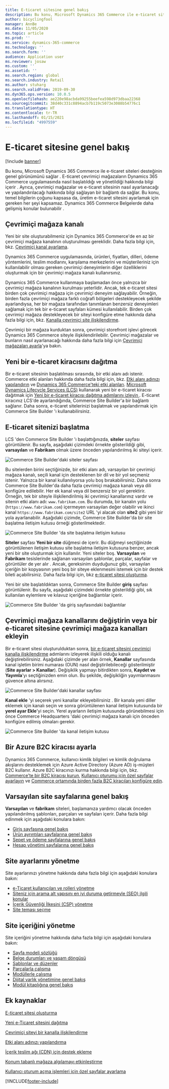 ```yaml
---
title: E-ticaret sitesine genel bakış
description: Bu konu, Microsoft Dynamics 365 Commerce ile e-ticaret siteleri desteğinin genel görünümünü sağlar .
author: bicyclingfool
manager: AnnBe
ms.date: 11/05/2020
ms.topic: article
ms.prod: ''
ms.service: dynamics-365-commerce
ms.technology: ''
ms.search.form: ''
audience: Application user
ms.reviewer: josaw
ms.custom: ''
ms.assetid: ''
ms.search.region: global
ms.search.industry: Retail
ms.author: stuharg
ms.search.validFrom: 2019-09-30
ms.dyn365.ops.version: 10.0.5
ms.openlocfilehash: ae220e98acbda99255beefea598d973dbaa22368
ms.sourcegitcommit: 38d40c331c8894acb7b119c5073e3088b54776c1
ms.translationtype: HT
ms.contentlocale: tr-TR
ms.lasthandoff: 01/15/2021
ms.locfileid: "4997559"
---
```

# <a name="e-commerce-site-overview"></a>E-ticaret sitesine genel bakış

[!include [banner](includes/banner.md)]

Bu konu, Microsoft Dynamics 365 Commerce ile e-ticaret siteleri desteğinin genel görünümünü sağlar . E-ticaret çevrimiçi mağazaların Dynamics 365 Commerce uygulamasında nasıl başlatıldığı ve yönetildiği hakkında bilgi içerir . Ayrıca, çevrimiçi mağazalar ve e-ticaret sitesinin nasıl ayarlanacağı ve yapılandırılacağı hakkında bilgi sağlayan bir bağlantı da sağlar. Bu konu, temel bilgilerin çoğunu kapsasa da, üretim e-ticaret sitesini ayarlamak için gereken her şeyi kapsamaz. Dynamics 365 Commerce Belgelerde daha gelişmiş konular bulunabilir .

## <a name="online-store-channel"></a>Çevrimiçi mağaza kanalı

Yeni bir site oluşturabilmeniz için Dynamics 365 Commerce'de en az bir çevrimiçi mağaza kanalının oluşturulması gereklidir. Daha fazla bilgi için, bkz. [Çevrimiçi kanal ayarlama](channel-setup-online.md). 

Dynamics 365 Commerce uygulamasında, ürünleri, fiyatları, dilleri, ödeme yöntemlerini, teslim modlarını, karşılama merkezlerini ve müşterileriniz için kullanılabilir olması gereken çevrimiçi deneyimlerin diğer özelliklerini oluşturmak için bir çevrimiçi mağaza kanalı kullanırsınız.

Dynamics 365 Commerce kullanmaya başlamadan önce yalnızca bir çevrimiçi mağaza kanalının kurulması yeterlidir. Ancak, tek e-ticaret sitesi birden çok çevrimiçi mağaza için çevrimiçi deneyim sağlayabilir. Örneğin, birden fazla çevrimiçi mağaza farklı coğrafi bölgeleri destekleyecek şekilde ayarlandıysa, her bir mağaza tarafından tanımlanan benzersiz deneyimleri sağlamak için tek bir e-ticaret sayfaları kümesi kullanılabilir. Birden çok çevrimiçi mağaza destekleyecek bir siteyi konfigüre etme hakkında daha fazla bilgi için, bkz. [Kanalla çevrimiçi site ilişkilendirme](associate-site-online-store.md).

Çevrimiçi bir mağaza kurduktan sonra, çevrimiçi storefront işlevi görecek Dynamics 365 Commerce siteyle ilişkilendirilebilir. Çevrimiçi mağazalar ve bunların nasıl ayarlanacağı hakkında daha fazla bilgi için [Çevrimiçi mağazaları ayarla](https://docs.microsoft.com/dynamics365/unified-operations/retail/online-stores)'ya bakın.

## <a name="deploy-a-new-e-commerce-tenant"></a>Yeni bir e-ticaret kiracısını dağıtma

Bir e-ticaret sitesinin başlatılması sırasında, bir etki alanı adı istenir. Commerce etki alanları hakkında daha fazla bilgi için, bkz. [Etki alanı adınızı yapılandırın](configure-your-domain-name.md) ve [Dynamics 365 Commerce'teki etki alanları](domains-commerce.md). [Microsoft Dynamics Lifecycle Services (LCS)](https://docs.microsoft.com/dynamics365/unified-operations/dev-itpro/lifecycle-services/lcs-user-guide) kullanarak yeni bir e-ticaret kiracısı dağıtmak için [Yeni bir e-ticaret kiracısı dağıtma adımlarını izleyin ](deploy-ecommerce-site.md). E-ticaret kiracınız LCS'de ayarlandığında, Commerce Site Builder'a bir bağlantı sağlanır. Daha sonra, e-ticaret sitelerinizi başlatmak ve yapılandırmak için Commerce Site Builder 'ı kullanabilirsiniz.

## <a name="initialize-your-e-commerce-site"></a>E-ticaret sitenizi başlatma

LCS 'den Commerce Site Builder 'ı başlattığınızda, **siteler** sayfası görüntülenir. Bu sayfa, aşağıdaki çizimdeki örnekte gösterildiği gibi, **varsayılan** ve **Fabrikam** olmak üzere önceden yapılandırılmış iki siteyi içerir.

![Commerce Site Builder'daki siteler sayfası](media/e-commerce-site-01.png)

Bu sitelerden birini seçtiğinizde, bir etki alanı adı, varsayılan bir çevrimiçi mağaza kanalı, seçili kanal için desteklenen bir dil ve bir yol seçmeniz istenir. Yalnızca bir kanal kullanılıyorsa yolu boş bırakabilirsiniz. Daha sonra Commerce Site Builder'da daha fazla çevrimiçi mağaza kanalı veya dili konfigüre edilebilir. Her ek kanal veya dil benzersiz bir yol gerektirir. Örneğin, tek bir siteyle ilişkilendirilmiş iki çevrimiçi kanallarınız vardır ve sitenin etki alanı adı: `www.fabrikam.com`. Bu durumda, bir kanalın yolu (`https://www.fabrikam.com`) içermeyen varsayılan değer olabilir ve ikinci kanal `https://www.fabrikam.com/site2` URL 'yi alacak olan **site2** gibi yeni bir yola ayarlanabilir. Aşağıdaki çizimde, Commerce Site Builder'da bir site başlatma iletişim kutusu örneği gösterilmektedir.

![Commerce Site Builder 'da site başlatma iletişim kutusu](media/e-commerce-site-02.png)

**Siteler** sayfası **Yeni bir site** düğmesi de içerir. Bu düğmeyi seçtiğinizde görüntülenen iletişim kutusu site başlatma iletişim kutusuna benzer, ancak yeni bir site oluşturmak için kullanılır. Yeni siteler boş. **Varsayılan** ve **Fabrikam** tesislerinde sağlanan varsayılan şablonlar, parçalar, sayfalar ve görüntüler de yer alır . Ancak, gereksinim duyduğunuz gibi, varsayılan içeriğin bir kopyasının yeni boş bir siteye eklenmesini istemek için bir destek bileti açabilirsiniz. Daha fazla bilgi için, bkz [e-ticaret sitesi oluşturma](create-ecommerce-site.md).

Yeni bir site başlatıldıktan sonra, Commerce Site Builder **giriş** sayfası görüntülenir. Bu sayfa, aşağıdaki çizimdeki örnekte gösterildiği gibi, sık kullanılan eylemlere ve kılavuz içeriğine bağlantılar içerir.

![Commerce Site Builder 'da giriş sayfasındaki bağlantılar](media/e-commerce-site-03.png)

## <a name="modify-online-store-channels-or-add-online-store-channels-to-an-e-commerce-site"></a>Çevrimiçi mağaza kanallarını değiştirin veya bir e-ticaret sitesine çevrimiçi mağaza kanalları ekleyin

Bir e-ticaret sitesi oluşturulduktan sonra, [bir e-ticaret sitesini çevrimiçi kanalla ilişkilendirme](associate-site-online-store.md) adımlarını izleyerek ilişkili olduğu kanalı değiştirebilirsiniz. Aşağıdaki çizimde yer alan örnek, **Kanallar** sayfasında kanal işletim birimi numarası (OUN) nasıl değiştirilebileceği gösterilmiştir (**Site ayarlar \> Kanallar**). Değişiklik yapmayı bitirdikten sonra, **Kaydet ve Yayımla**'yı seçtiğinizden emin olun. Bu şekilde, değişikliğin yayımlanmasını güvence altına alırsınız.

![Commerce Site Builder'daki kanallar sayfası](media/e-commerce-site-04.png)

**Kanal ekle** 'yi seçerek yeni kanallar ekleyebilirsiniz . Bir kanala yeni diller eklemek için kanalı seçin ve sonra görüntülenen kanal iletişim kutusunda bir **yerel ayar Ekle**'yi seçin. Yerel ayarların iletişim kutusunda görünebilmesi için önce Commerce Headquarters 'daki çevrimiçi mağaza kanalı için önceden konfigüre edilmiş olmaları gerekir.

![Commerce Site Builder 'da kanal iletişim kutusu](media/e-commerce-site-05.png)

## <a name="set-up-an-azure-b2c-tenant"></a>Bir Azure B2C kiracısı ayarla

Dynamics 365 Commerce, kullanıcı kimlik bilgileri ve kimlik doğrulama akışlarını desteklemek için Azure Active Directory (Azure AD) iş-müşteri B2C kullanır. Azure B2C kiracınızı kurma hakkında bilgi için, bkz. [Commerce'te bir B2C kiracısı kurun](set-up-b2c-tenant.md), [Kullanıcı oturumu için özel sayfalar ayarlayın](custom-pages-user-logins.md) ve [Commerce ortamında birden fazla B2C kiracıları konfigüre edin](configure-multi-b2c-tenants.md).

## <a name="overview-of-the-default-site-pages"></a>Varsayılan site sayfalarına genel bakış

**Varsayılan** ve **fabrikam** siteleri, başlamanıza yardımcı olacak önceden yapılandırılmış şablonları, parçaları ve sayfaları içerir. Daha fazla bilgi edinmek için aşağıdaki konulara bakın:

- [Giriş sayfasına genel bakış](quick-tour-home-page.md)
- [Ürün ayrıntıları sayfalarına genel bakış](quick-tour-pdp.md)
- [Sepet ve ödeme sayfalarına genel bakış](quick-tour-cart-checkout.md)
- [Hesap yönetimi sayfalarına genel bakış](quick-tour-account-management.md)

## <a name="manage-site-settings"></a>Site ayarlarını yönetme

Site ayarlarınızı yönetme hakkında daha fazla bilgi için aşağıdaki konulara bakın:

- [e-Ticaret kullanıcıları ve rolleri yönetme](manage-ecommerce-users-roles.md)
- [Siteniz için arama alt yapısını en iyi duruma getirmeyle (SEO) ilgili konular](/search-engine-optimization-considerations.md)
- [İçerik Güvenliği İlkesini (CSP) yönetme](manage-csp.md)
- [Site teması seçme](select-site-theme.md)

## <a name="manage-site-content"></a>Site içeriğini yönetme

Site içeriğini yönetme hakkında daha fazla bilgi için aşağıdaki konulara bakın:

- [Sayfa modeli sözlüğü](page-elements-overview.md)
- [Belge durumları ve yaşam döngüsü](document-states-overview.md)
- [Şablonlar ve düzenler](templates-layouts-overview.md)
- [Parçalarla çalışma](work-with-fragments.md)
- [Modüllerle çalışma](work-with-modules.md)
- [Dijital varlık yönetimine genel bakış](dam-overview.md)
- [Modül kitaplığına genel bakış](starter-kit-overview.md)

## <a name="additional-resources"></a>Ek kaynaklar

[E-ticaret sitesi oluşturma](create-ecommerce-site.md)

[Yeni e-Ticaret sitesini dağıtma](deploy-ecommerce-site.md)

[Çevrimiçi siteyi bir kanalla ilişkilendirme](associate-site-online-store.md)

[Etki alanı adınızı yapılandırma](configure-your-domain-name.md)

[İçerik teslim ağı (CDN) için destek ekleme](add-cdn-support.md)

[Konum tabanlı mağaza algılamayı etkinleştirme](enable-store-detection.md)

[Kullanıcı oturum açma işlemleri için özel sayfalar ayarlama](custom-pages-user-logins.md)


[!INCLUDE[footer-include](../includes/footer-banner.md)]